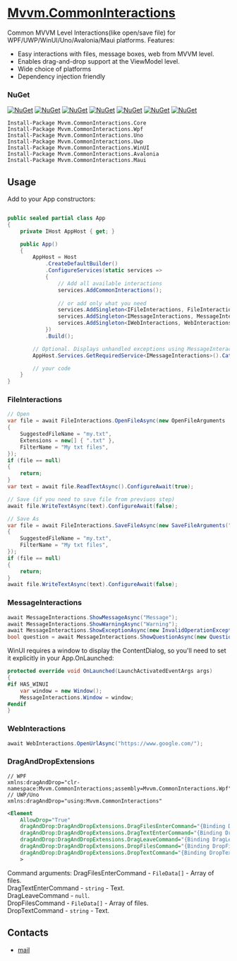 # [Mvvm.CommonInteractions](https://github.com/HavenDV/Mvvm.CommonInteractions/) 
Common MVVM Level Interactions(like open/save file) for WPF/UWP/WinUI/Uno/Avalonia/Maui platforms.
Features:
- Easy interactions with files, message boxes, web from MVVM level.
- Enables drag-and-drop support at the ViewModel level.
- Wide choice of platforms
- Dependency injection friendly

### NuGet

[![NuGet](https://img.shields.io/nuget/dt/Mvvm.CommonInteractions.Core.svg?style=flat-square&label=Mvvm.CommonInteractions.Core)](https://www.nuget.org/packages/Mvvm.CommonInteractions.Core/)
[![NuGet](https://img.shields.io/nuget/dt/Mvvm.CommonInteractions.Wpf.svg?style=flat-square&label=Mvvm.CommonInteractions.Wpf)](https://www.nuget.org/packages/Mvvm.CommonInteractions.Wpf/)
[![NuGet](https://img.shields.io/nuget/dt/Mvvm.CommonInteractions.Uno.svg?style=flat-square&label=Mvvm.CommonInteractions.Uno)](https://www.nuget.org/packages/Mvvm.CommonInteractions.Uno/)
[![NuGet](https://img.shields.io/nuget/dt/Mvvm.CommonInteractions.Uwp.svg?style=flat-square&label=Mvvm.CommonInteractions.Uwp)](https://www.nuget.org/packages/Mvvm.CommonInteractions.Uwp/)
[![NuGet](https://img.shields.io/nuget/dt/Mvvm.CommonInteractions.WinUI.svg?style=flat-square&label=Mvvm.CommonInteractions.WinUI)](https://www.nuget.org/packages/Mvvm.CommonInteractions.WinUI/)
[![NuGet](https://img.shields.io/nuget/dt/Mvvm.CommonInteractions.Avalonia.svg?style=flat-square&label=Mvvm.CommonInteractions.Avalonia)](https://www.nuget.org/packages/Mvvm.CommonInteractions.Avalonia/)
[![NuGet](https://img.shields.io/nuget/dt/Mvvm.CommonInteractions.Maui.svg?style=flat-square&label=Mvvm.CommonInteractions.Maui)](https://www.nuget.org/packages/Mvvm.CommonInteractions.Maui/)

```
Install-Package Mvvm.CommonInteractions.Core
Install-Package Mvvm.CommonInteractions.Wpf
Install-Package Mvvm.CommonInteractions.Uno
Install-Package Mvvm.CommonInteractions.Uwp
Install-Package Mvvm.CommonInteractions.WinUI
Install-Package Mvvm.CommonInteractions.Avalonia
Install-Package Mvvm.CommonInteractions.Maui
```

## Usage
Add to your App constructors:
```cs

public sealed partial class App
{
    private IHost AppHost { get; }

    public App()
    {
        AppHost = Host
            .CreateDefaultBuilder()
            .ConfigureServices(static services =>
            {
                // Add all available interactions
                services.AddCommonInteractions();
                
                // or add only what you need
                services.AddSingleton<IFileInteractions, FileInteractions>();
                services.AddSingleton<IMessageInteractions, MessageInteractions>();
                services.AddSingleton<IWebInteractions, WebInteractions>();
            })
            .Build();

        // Optional. Displays unhandled exceptions using MessageInteractions.Exception.
        AppHost.Services.GetRequiredService<IMessageInteractions>().CatchUnhandledExceptions(this);

        // your code
    }
}
```

### FileInteractions
```cs
// Open
var file = await FileInteractions.OpenFileAsync(new OpenFileArguments
{
    SuggestedFileName = "my.txt",
    Extensions = new[] { ".txt" },
    FilterName = "My txt files",
});
if (file == null)
{
    return;
}
var text = await file.ReadTextAsync().ConfigureAwait(true);

// Save (if you need to save file from previuos step)
await file.WriteTextAsync(text).ConfigureAwait(false);

// Save As
var file = await FileInteractions.SaveFileAsync(new SaveFileArguments(".txt")
{
    SuggestedFileName = "my.txt",
    FilterName = "My txt files",
});
if (file == null)
{
    return;
}
await file.WriteTextAsync(text).ConfigureAwait(false);
```

### MessageInteractions
```cs
await MessageInteractions.ShowMessageAsync("Message");
await MessageInteractions.ShowWarningAsync("Warning");
await MessageInteractions.ShowExceptionAsync(new InvalidOperationException("Exception"));
bool question = await MessageInteractions.ShowQuestionAsync(new QuestionData("Are you sure?"));
```

WinUI requires a window to display the ContentDialog, so you'll need to set it explicitly in your App.OnLaunched:
```cs
protected override void OnLaunched(LaunchActivatedEventArgs args)
{
#if HAS_WINUI
    var window = new Window();
    MessageInteractions.Window = window;
#endif
}
```

### WebInteractions
```cs
await WebInteractions.OpenUrlAsync("https://www.google.com/");
```

### DragAndDropExtensions
```
// WPF
xmlns:dragAndDrop="clr-namespace:Mvvm.CommonInteractions;assembly=Mvvm.CommonInteractions.Wpf" 
// UWP/Uno
xmlns:dragAndDrop="using:Mvvm.CommonInteractions"
```
```xml
<Element
    AllowDrop="True"
    dragAndDrop:DragAndDropExtensions.DragFilesEnterCommand="{Binding DragFilesEnter}"
    dragAndDrop:DragAndDropExtensions.DragTextEnterCommand="{Binding DragTextEnter}"
    dragAndDrop:DragAndDropExtensions.DragLeaveCommand="{Binding DragLeave}"
    dragAndDrop:DragAndDropExtensions.DropFilesCommand="{Binding DropFiles}"
    dragAndDrop:DragAndDropExtensions.DropTextCommand="{Binding DropText}"
    >
```

Command arguments:
DragFilesEnterCommand - `FileData[]` - Array of files.  
DragTextEnterCommand - `string` - Text.  
DragLeaveCommand - `null`.  
DropFilesCommand - `FileData[]` - Array of files.  
DropTextCommand - `string` - Text.  

## Contacts
* [mail](mailto:havendv@gmail.com)
